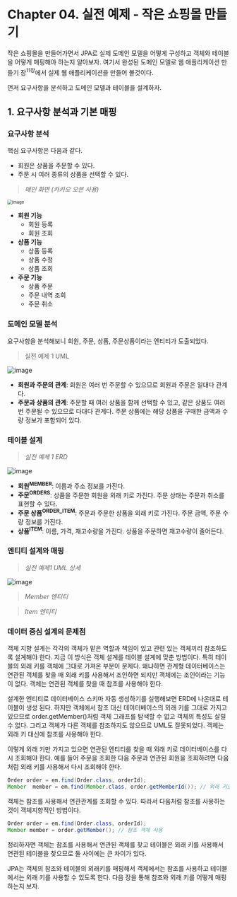 # Chapter 04. 실전 예제 - 작은 쇼핑몰 만들기

작은 쇼핑몰을 만들어가면서 JPA로 실제 도메인 모델을 어떻게 구성하고 객체와 테이블을 어떻게 매핑해야 하는지 알아보자.
 여기서 완성된 도메인 모델로 웹 애플리케이션 만들기 장<sup>11장</sup>에서 실제 웹 애플리케이션을 만들어 볼것이다.

먼저 요구사항을 분석하고 도메인 모델과 테이블을 설계하자.



## 1. 요구사항 분석과 기본 매핑



### 요구사항 분석

핵심 요구사항은 다음과 같다.

- 회원은 상품을 주문할 수 있다.
- 주문 시 여러 종류의 상품을 선택할 수 있다.



> *메인 화면 (카카오 오븐 사용)*

<img src="https://user-images.githubusercontent.com/43429667/75961508-7de73100-5f05-11ea-990e-fbdd9533b6b1.png" alt="image" style="zoom:67%;" />

- **회원 기능**
  - 회원 등록
  - 회원 조회
- **상품 기능**
  - 상품 등록
  - 상품 수정
  - 상품 조회
- **주문 기능**
  - 상품 주문
  - 주문 내역 조회
  - 주문 취소



### 도메인 모델 분석

요구사항을 분석해보니 회원, 주문, 상품, 주문상품이라는 엔티티가 도출되었다.

> 실전 예제 1 UML

![image](https://user-images.githubusercontent.com/43429667/75962001-5cd31000-5f06-11ea-9c69-0afe59d3e58d.png)



- **회원과 주문의 관계**: 회원은 여러 번 주문할 수 있으므로 회원과 주문은 일대다 관계다.
- **주문과 상품의 관계**: 주문할 때 여러 상품을 함께 선택할 수 있고, 같은 상품도 여러 번 주문될 수 있으므로 다대다 관계다.
  주문 상품에는 해당 상품을 구매한 금액과 수량 정보가 포함되어 있다.



### 테이블 설계

> *실전 예제 1 ERD*

![image](https://user-images.githubusercontent.com/43429667/75963346-a7ee2280-5f08-11ea-826c-1309ff2fba9c.png)



- **회원<sup>MEMBER</sup>**: 이름과 주소 정보를 가진다.
- **주문<sup>ORDERS</sup>**: 상품을 주문한 회원을 외래 키로 가진다. 주문 상태는 주문과 취소를 표현할 수 있다.
- **주문 상품<sup>ORDER_ITEM</sup>**: 주문과 주문한 상품을 외래 키로 가진다. 주문 금액, 주문 수량 정보를 가진다.
- **상품<sup>ITEM</sup>**: 이름, 가격, 재고수량을 가진다. 상품을 주문하면 재고수량이 줄어든다.





### 엔티티 설계와 매핑

> *실전 예제1 UML 상세*

![image](https://user-images.githubusercontent.com/43429667/75964281-4b8c0280-5f0a-11ea-84bd-f5009927ca46.png)



> *Member 엔티티*

<script src="https://gist.github.com/9f4aa0aae58886ff21257d9770c39b1b.js"/>

예제에서는 PostgreSQL을 사용했고, 이 데이터베이스는 SEQUENCE를 자동으로 사용한다.



> *Order 엔티티*

<script src="https://gist.github.com/5d1c1a2cebafa199fe84d18341b630a7.js"/>



주문 날짜는 Date를 사용하고 년월일 시분초를 모두 사용하므로 TemporalType.TIMESTAMP 속성을 사용해서 매핑했다.
참고로 @Temporal의 기본 값은 TemporalType.TIMESTAMP이므로 생략해도 된다.

주문 상태는 EnumType.STRING 속성을 지정해서 열거형의 이름이 그대로 저장되도록 했다.



> *주문 상품 엔티티*

<script src="https://gist.github.com/MoochiPark/d20df77c89ade5241e45d6406a9055a0.js"></script>



> *Item 엔티티*

<script src="https://gist.github.com/MoochiPark/a0242336b17819a52001fb7aa74e967e.js"></script>



### 데이터 중심 설계의 문제점

객체 지향 설계는 각각의 객체가 맡은 역할과 책임이 있고 관련 있는 객체끼리 참조하도록 설계해야 한다.
지금 이 방식은 객체 설계를 테이블 설계에 맞춘 방법이다. 특히 테이블의 외래 키를 객체에 그대로 가져온 부분이 문제다.
왜냐하면 관계형 데이터베이스는 연관된 객체를 찾을 때 외래 키를 사용해서 조인하면 되지만 객체에는 조인이라는 기능이 없다.
객체는 연관된 객체를 찾을 때 참조를 사용해야 한다.

설계한 엔티티로 데이터베이스 스키마 자동 생성하기를 실행해보면 ERD에 나온대로 테이블이 생성 된다. 하지만 객체에서 참조 대신 데이터베이스의 외래 키를 그대로 가지고 있으므로 order.getMember()처럼 객체 그래프를 탐색할 수 없고 객체의 특성도 살릴 수 없다. 그리고 객체가 다른 객체를 참조하지도 않으므로 UML도 잘못되었다. 객체는 외래 키 대신에 참조를 사용해야 한다.

이렇게 외래 키만 가지고 있으면 연관된 엔티티를 찾을 때 외래 키로 데이터베이스를 다시 조회해야 한다.
예를 들어 주문을 조회한 다음 주문과 연관된 회원을 조회하려면 다음처럼 외래 키를 사용해서 다시 조회해야 한다.

```java
Order order = em.find(Order.class, orderId);
Member  member = em.find(Member.class, order.getMemberId()); // 외래 키로 다시 조회
```



객체는 참조를 사용해서 연관관계를 조회할 수 있다. 따라서 다음처럼 참조를 사용하는 것이 객체지향적인 방법이다.

```java
Order order = em.find(Order.class, orderId);
Member member = order.getMember(); // 참조 객체 사용
```

정리하자면 객체는 참조를 사용해서 연관된 객체를 찾고 테이블은 외래 키를 사용해서 연관된 테이블을 찾으므로 둘 사이에는
큰 차이가 있다.

JPA는 객체의 참조와 테이블의 외래키를 매핑해서 객체에서는 참조를 사용하고 테이블에서는 외래 키를 사용할 수 있도록 한다.
다음 장을 통해 참조와 외래 키를 어떻게 매핑하는지 보자.

